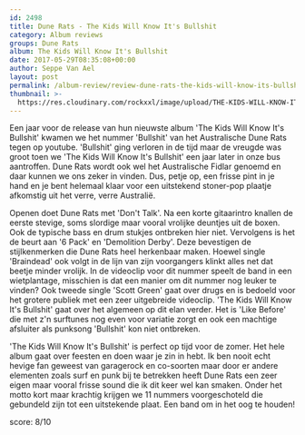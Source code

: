 ```yaml
---
id: 2498
title: Dune Rats - The Kids Will Know It's Bullshit
category: Album reviews
groups: Dune Rats
album: The Kids Will Know It's Bullshit
date: 2017-05-29T08:35:08+00:00
author: Seppe Van Ael
layout: post
permalink: /album-review/review-dune-rats-the-kids-will-know-its-bullshit/
thumbnail: >-
  https://res.cloudinary.com/rockxxl/image/upload/THE-KIDS-WILL-KNOW-ITS-BULLSHIT_FINAL-ARTWORK-1.jpg
---
```

Een jaar voor de release van hun nieuwste album 'The Kids Will Know It's Bullshit' kwamen we het nummer 'Bullshit' van het Australische Dune Rats tegen op youtube. 'Bullshit' ging verloren in de tijd maar de vreugde was groot toen we 'The Kids Will Know It's Bullshit' een jaar later in onze bus aantroffen. Dune Rats wordt ook wel het Australische Fidlar genoemd en daar kunnen we ons zeker in vinden. Dus, petje op, een frisse pint in je hand en je bent helemaal klaar voor een uitstekend stoner-pop plaatje afkomstig uit het verre, verre Australië.

Openen doet Dune Rats met 'Don't Talk'. Na een korte gitaarintro knallen de eerste stevige, soms slordige maar vooral vrolijke deuntjes uit de boxen. Ook de typische bass en drum stukjes ontbreken hier niet. Vervolgens is het de beurt aan '6 Pack' en 'Demolition Derby'. Deze bevestigen de stijlkenmerken die Dune Rats heel herkenbaar maken. Hoewel single 'Braindead' ook volgt in de lijn van zijn voorgangers klinkt alles net dat beetje minder vrolijk. In de videoclip voor dit nummer speelt de band in een wietplantage, misschien is dat een manier om dit nummer nog leuker te vinden? Ook tweede single 'Scott Green' gaat over drugs en is bedoeld voor het grotere publiek met een zeer uitgebreide videoclip. 'The Kids Will Know It's Bullshit' gaat over het algemeen op dit elan verder. Het is 'Like Before' die met z'n surftunes nog even voor variatie zorgt en ook een machtige afsluiter als punksong 'Bullshit' kon niet ontbreken.

'The Kids Will Know It's Bullshit' is perfect op tijd voor de zomer. Het hele album gaat over feesten en doen waar je zin in hebt. Ik ben nooit echt hevige fan geweest van garagerock en co-soorten maar door er andere elementen zoals surf en punk bij te betrekken heeft Dune Rats een zeer eigen maar vooral frisse sound die ik dit keer wel kan smaken. Onder het motto kort maar krachtig krijgen we 11 nummers voorgeschoteld die gebundeld zijn tot een uitstekende plaat. Een band om in het oog te houden!

score: 8/10
